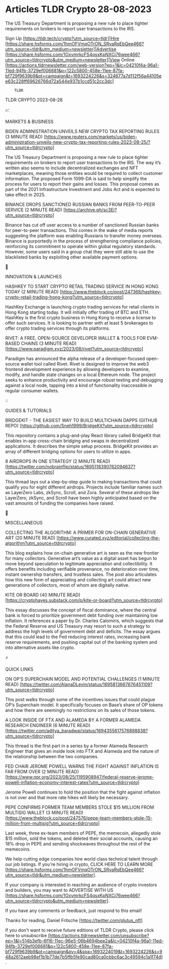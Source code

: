 # Articles TLDR Crypto 28-08-2023

The US Treasury Department is proposing a new rule to place tighter
requirements on brokers to report user transactions to the IRS.  

Sign Up [https://tldr.tech/crypto?utm_source=tldr]|Hire
[https://share.hsforms.com/1hmOFVmqOTrON_SRvaRqEbQee466?utm_source=tldr&utm_medium=newsletter]|Advertise
[https://share.hsforms.com/1OxvmrkcFS4qsxKpNXCi76wee466?utm_source=tldrcrypto&utm_medium=newsletter]|View
Online
[https://actions.tldrnewsletter.com/web-version?ep=1&lc=04210f4a-96a1-11ed-94fb-3729ef006681&p=122c5800-458e-11ee-87fa-bf729f9639b9&pt=campaign&t=1693224226&s=324677a7d112f56a44105ee63c228ff69626766d72a544e937b1ccd51c2cc3dc]


		TLDR 

TLDR CRYPTO 2023-08-28

📈 

MARKETS & BUSINESS

BIDEN ADMINISTRATION UNVEILS NEW CRYPTO TAX REPORTING RULES (3 MINUTE
READ)
[https://www.reuters.com/markets/us/biden-administration-unveils-new-crypto-tax-reporting-rules-2023-08-25/?utm_source=tldrcrypto]

The US Treasury Department is proposing a new rule to place tighter
requirements on brokers to report user transactions to the IRS. The
way it’s written also seems to include decentralized exchanges and
NFT marketplaces, meaning those entities would be required to collect
customer information. The proposed Form 1099-DA is said to help
simplify the process for users to report their gains and losses. This
proposal comes as part of the 2021 Infrastructure Investment and Jobs
Act and is expected to take effect in 2025. 

BINANCE DROPS SANCTIONED RUSSIAN BANKS FROM PEER-TO-PEER SERVICE (2
MINUTE READ) [https://archive.ph/sc3Ej?utm_source=tldrcrypto]

Binance has cut off user access to a number of sanctioned Russian
banks for peer-to-peer transactions. This comes in the wake of media
reports suggesting the platform was enabling Russians to transfer
money overseas. Binance is purportedly in the process of strengthening
compliance policies, reinforcing its commitment to operate within
global regulatory standards. However, some users said in a group chat
they were still able to use the blacklisted banks by exploiting other
available payment options. 

🚀 

INNOVATION & LAUNCHES

HASHKEY TO START CRYPTO RETAIL TRADING SERVICE IN HONG KONG TODAY (2
MINUTE READ)
[https://www.theblock.co/post/247368/hashkey-crypto-retail-trading-hong-kong?utm_source=tldrcrypto]

HashKey Exchange is launching crypto trading services for retail
clients in Hong Kong starting today. It will initially offer trading
of BTC and ETH. HashKey is the first crypto business in Hong Kong to
receive a license to offer such services. It is looking to partner
with at least 5 brokerages to offer crypto trading services through
its platforms. 

RIVET: A FREE, OPEN-SOURCE DEVELOPER WALLET & TOOLS FOR EVM-BASED
CHAINS (3 MINUTE READ)
[https://www.paradigm.xyz/2023/08/rivet?utm_source=tldrcrypto]

Paradigm has announced the alpha release of a developer-focused
open-source wallet tool called Rivet. Rivet is designed to improve the
web3 frontend development experience by allowing developers to
examine, modify, and handle state changes on a local Ethereum node.
The project seeks to enhance productivity and encourage robust testing
and debugging against a local node, tapping into a kind of
functionality inaccessible in regular consumer wallets. 

💡 

GUIDES & TUTORIALS

BRIDGEKIT - THE EASIEST WAY TO BUILD MULTICHAIN DAPPS (GITHUB REPO)
[https://github.com/Sneh1999/BridgeKit?utm_source=tldrcrypto]

This repository contains a plug-and-play React library called
BridgeKit that enables in-app cross-chain bridging and swaps in
decentralized applications. It describes the simple setup process.
BridgeKit provides an array of different bridging options for users to
utilize in apps. 

8 AIRDROPS IN ONE STRATEGY (2 MINUTE READ)
[https://twitter.com/nobrainflip/status/1695118390762094637?utm_source=tldrcrypto]

This thread lays out a step-by-step guide to making transactions that
could qualify you for eight different airdrops. Projects include
familiar names such as LayerZero Labs, zkSync, Scroll, and Zora.
Several of these airdrops like LayerZero, zkSync, and Scroll have been
highly anticipated based on the vast amounts of funding the companies
have raised. 

🦄 

MISCELLANEOUS

COLLECTING THE ALGORITHM: A PRIMER FOR ON-CHAIN GENERATIVE ART (20
MINUTE READ)
[https://www.curated.xyz/editorial/collecting-the-algorithm?utm_source=tldrcrypto]

This blog explains how on-chain generative art is seen as the new
frontier for many collectors. Generative art’s value as a digital
asset has begun to move beyond speculation to legitimate appreciation
and collectibility. It offers benefits including verifiable
provenance, no deterioration over time, instant ownership transfers,
and trustless sales. The post also articulates how this new form of
appreciating and collecting art could attract new generations of
collectors, most of whom are digitally native. 

KITE OR BOARD (40 MINUTE READ)
[https://cryptohayes.substack.com/p/kite-or-board?utm_source=tldrcyrpto]

This essay discusses the concept of fiscal dominance, where the
central bank is forced to prioritize government debt funding over
maintaining low inflation. It references a paper by Dr. Charles
Calomiris, which suggests that the Federal Reserve and US Treasury may
resort to such a strategy to address the high levels of government
debt and deficits. The essay argues that this could lead to the Fed
reducing interest rates, increasing bank reserve requirements, and
pushing capital out of the banking system and into alternative assets
like crypto. 

⚡ 

QUICK LINKS

ON OP’S SUPERCHAIN MODEL AND POTENTIAL CHALLENGES (1 MINUTE READ)
[https://twitter.com/AlanaDLevin/status/1695813667676451109?utm_source=tldrcrypto]

This post walks through some of the incentives issues that could
plague OP’s Superchain model. It specifically focuses on Base’s
share of OP tokens and how there are seemingly no restrictions on its
sales of those tokens. 

A LOOK INSIDE OF FTX AND ALAMEDA BY A FORMER ALAMEDA RESEARCH ENGINEER
(6 MINUTE READ)
[https://twitter.com/aditya_baradwaj/status/1694355617576898838?utm_source=tldrcrypto]

This thread is the first part in a series by a former Alameda Research
Engineer that gives an inside look into FTX and Alameda and the nature
of the relationship between the two companies. 

FED CHAIR JEROME POWELL WARNS THE FIGHT AGAINST INFLATION IS FAR FROM
OVER (2 MINUTE READ)
[https://www.npr.org/2023/08/25/1195908947/federal-reserve-jerome-powell-inflation-economy-interest-rates?utm_source=tldrcrypto]

Jerome Powell continues to hold the position that the fight against
inflation is not over and that more rate hikes will likely be
necessary. 

PEPE CONFIRMS FORMER TEAM MEMBERS STOLE $15 MILLION FROM MULTISIG
WALLET (3 MINUTE READ)
[https://www.theblock.co/post/247576/pepe-team-members-stole-15-million-from-multisig?utm_source=tldrcrypto]

Last week, three ex-team members of PEPE, the memecoin, allegedly
stole $15 million, sold the tokens, and deleted their social accounts,
causing an 18% drop in PEPE and sending shockwaves throughout the rest
of the memecoins. 

 We help cutting edge companies hire world class technical talent
through our job listings. If you're hiring in crypto, CLICK HERE TO
LEARN MORE
[https://share.hsforms.com/1hmOFVmqOTrON_SRvaRqEbQee466?utm_source=tldr&utm_medium=newsletter].


If your company is interested in reaching an audience of crypto
investors and builders, you may want to ADVERTISE WITH US
[https://share.hsforms.com/1OxvmrkcFS4qsxKpNXCi76wee466?utm_source=tldrcrypto&utm_medium=newsletter].


If you have any comments or feedback, just respond to this email! 

Thanks for reading, 
Daniel Fritsche [https://twitter.com/plutus_nft] 

If you don't want to receive future editions of TLDR Crypto,
please click here to unsubscribe
[https://actions.tldrnewsletter.com/unsubscribe?ep=1&l=514b3efb-6f16-11ec-96e5-06b4694bee2a&lc=04210f4a-96a1-11ed-94fb-3729ef006681&p=122c5800-458e-11ee-87fa-bf729f9639b9&pt=campaign&pv=4&spa=1693224019&t=1693224226&s=948a2612aeb98ef1b1b77de7b5ffb5fe90cad80ca0cbbc6ac3c49594c1a1f74d].